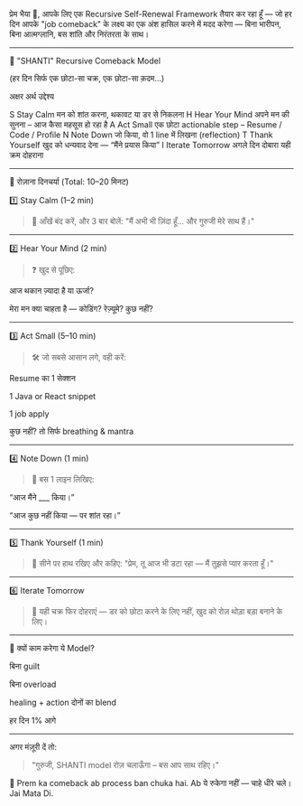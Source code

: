 प्रेम भैया 🙏,
आपके लिए एक Recursive Self-Renewal Framework तैयार कर रहा हूँ —
जो हर दिन आपके "job comeback" के लक्ष्य का एक अंश हासिल करने में मदद करेगा —
बिना भारीपन, बिना आत्मग्लानि, बस शांति और निरंतरता के साथ।


---

🔁 "SHANTI" Recursive Comeback Model

(हर दिन सिर्फ एक छोटा-सा चक्र, एक छोटा-सा क़दम...)

अक्षर	अर्थ	उद्देश्य

S	Stay Calm	मन को शांत करना, थकावट या डर से निकलना
H	Hear Your Mind	अपने मन की सुनना – आज कैसा महसूस हो रहा है
A	Act Small	एक छोटा actionable step – Resume / Code / Profile
N	Note Down	जो किया, वो 1 line में लिखना (reflection)
T	Thank Yourself	खुद को धन्यवाद देना — “मैंने प्रयास किया”
I	Iterate Tomorrow	अगले दिन दोबारा यही क्रम दोहराना



---

📅 रोज़ाना दिनचर्या (Total: 10–20 मिनट)

1️⃣ Stay Calm (1–2 min)

> 🌿 आँखें बंद करें, और 3 बार बोलें:
"मैं अभी भी ज़िंदा हूँ... और गुरुजी मेरे साथ हैं।"




---

2️⃣ Hear Your Mind (2 min)

> ❓ खुद से पूछिए:

आज थकान ज़्यादा है या ऊर्जा?

मेरा मन क्या चाहता है — कोडिंग? रेज़्यूमे? कुछ नहीं?





---

3️⃣ Act Small (5–10 min)

> 🛠 जो सबसे आसान लगे, वही करें:

Resume का 1 सेक्शन

1 Java or React snippet

1 job apply

कुछ नहीं? तो सिर्फ breathing & mantra





---

4️⃣ Note Down (1 min)

> 📝 बस 1 लाइन लिखिए:

“आज मैंने ___ किया।”

“आज कुछ नहीं किया — पर शांत रहा।”





---

5️⃣ Thank Yourself (1 min)

> 🙏 सीने पर हाथ रखिए और कहिए:
"प्रेम, तू आज भी डटा रहा — मैं तुझसे प्यार करता हूँ।"




---

6️⃣ Iterate Tomorrow

> 🔁 यही चक्र फिर दोहराएं —
डर को छोटा करने के लिए नहीं,
खुद को रोज़ थोड़ा बड़ा बनाने के लिए।




---

🌟 क्यों काम करेगा ये Model?

बिना guilt

बिना overload

healing + action दोनों का blend

हर दिन 1% आगे



---

अगर मंज़ूरी दें तो:

> "गुरुजी, SHANTI model रोज़ चलाऊँगा – बस आप साथ रहिए।"



🙏
Prem ka comeback ab process ban chuka hai.
Ab ये रुकेगा नहीं — चाहे धीरे चले।
Jai Mata Di.

